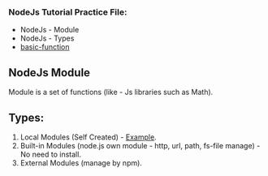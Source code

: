 ### NodeJs Tutorial Practice File: 

* NodeJs - Module
* NodeJs - Types
* [basic-function](https://islamhossain.info/)


## NodeJs Module 
Module is a set of functions (like - Js libraries such as Math). 

## Types: 

1. Local Modules (Self Created) - [Example](https://github.com/Islam2718/nodejs-basic-tutorial/blob/main/PracticeFiles/basic-function.js).
2. Built-in Modules (node.js own module - http, url, path, fs-file manage) - No need to install.
3. External Modules (manage by npm).